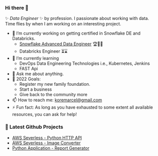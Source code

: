 ### Hi there 👋

✨ _Data Engineer_ ✨ by profession. I passionate about working with data.
Time flies by when I am working on an interesting project.

- 🔭 I’m currently working on getting certified in Snowflake DE and Databricks.
  -  [Snowflake Advanced Data Engineer](https://www.credly.com/badges/2bf84022-a482-4da8-9b23-e2ca0468b3d7/public_url) 🏆🍾🎊 
  -  Databricks Engineer ⏳⌛️ 
- 🌱 I’m currently learning 
  -  DevOps Data Engineering Technologies i.e., Kubernetes, Jenkins
  -  FAST Api
- 💬 Ask me about anything.
- 🥅 2022 Goals:
  - Register my new family foundation.
  - Start a business
  - Give back to the community more
- 📫 How to reach me: koremarcel@gmail.com
- ⚡ Fun fact: As long as you have exhausted to some extent all available resources, you can ask for help!

### 📕 Latest Github Projects

- [AWS Severless - Python HTTP API](https://github.com/marcelkore/_p_AWS_Rest_API_Gateway)
- [AWS Severless - Image Converter](https://github.com/marcelkore/_p_AWS_Severless_Image_Converter)
- [Python Application - Report Generator](https://github.com/marcelkore/_p_Report_Generator)


